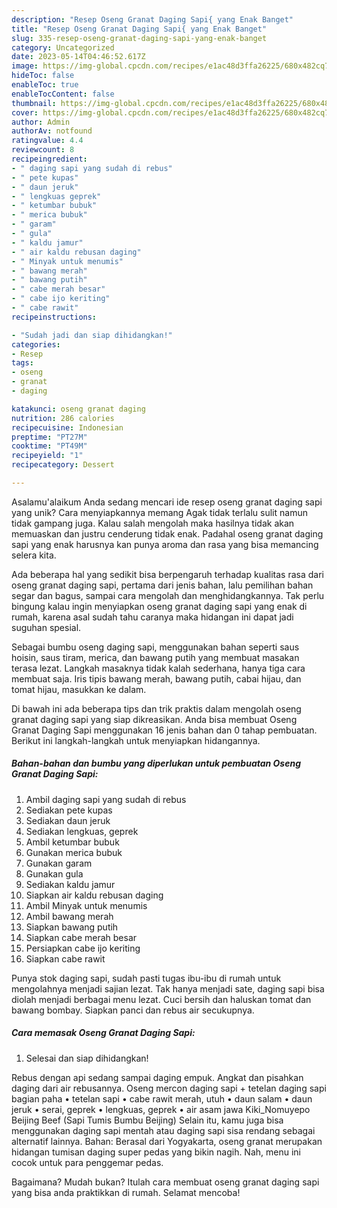 ```yaml
---
description: "Resep Oseng Granat Daging Sapi{ yang Enak Banget"
title: "Resep Oseng Granat Daging Sapi{ yang Enak Banget"
slug: 335-resep-oseng-granat-daging-sapi-yang-enak-banget
category: Uncategorized
date: 2023-05-14T04:46:52.617Z
image: https://img-global.cpcdn.com/recipes/e1ac48d3ffa26225/680x482cq70/oseng-granat-daging-sapi-foto-resep-utama.jpg
hideToc: false
enableToc: true
enableTocContent: false
thumbnail: https://img-global.cpcdn.com/recipes/e1ac48d3ffa26225/680x482cq70/oseng-granat-daging-sapi-foto-resep-utama.jpg
cover: https://img-global.cpcdn.com/recipes/e1ac48d3ffa26225/680x482cq70/oseng-granat-daging-sapi-foto-resep-utama.jpg
author: Admin
authorAv: notfound
ratingvalue: 4.4
reviewcount: 8
recipeingredient:
- " daging sapi yang sudah di rebus"
- " pete kupas"
- " daun jeruk"
- " lengkuas geprek"
- " ketumbar bubuk"
- " merica bubuk"
- " garam"
- " gula"
- " kaldu jamur"
- " air kaldu rebusan daging"
- " Minyak untuk menumis"
- " bawang merah"
- " bawang putih"
- " cabe merah besar"
- " cabe ijo keriting"
- " cabe rawit"
recipeinstructions:

- "Sudah jadi dan siap dihidangkan!"
categories:
- Resep
tags:
- oseng
- granat
- daging

katakunci: oseng granat daging 
nutrition: 286 calories
recipecuisine: Indonesian
preptime: "PT27M"
cooktime: "PT49M"
recipeyield: "1"
recipecategory: Dessert

---
```



Asalamu'alaikum Anda sedang mencari ide resep oseng granat daging sapi yang unik? Cara menyiapkannya memang Agak tidak terlalu sulit namun tidak gampang juga. Kalau salah mengolah maka hasilnya tidak akan memuaskan dan justru cenderung tidak enak. Padahal oseng granat daging sapi yang enak harusnya kan punya aroma dan rasa yang bisa memancing selera kita.


Ada beberapa hal yang sedikit bisa berpengaruh terhadap kualitas rasa dari oseng granat daging sapi, pertama dari jenis bahan, lalu pemilihan bahan segar dan bagus, sampai cara mengolah dan menghidangkannya. Tak perlu bingung kalau ingin menyiapkan oseng granat daging sapi yang enak di rumah, karena asal sudah tahu caranya maka hidangan ini dapat jadi suguhan spesial.

Sebagai bumbu oseng daging sapi, menggunakan bahan seperti saus hoisin, saus tiram, merica, dan bawang putih yang membuat masakan terasa lezat. Langkah masaknya tidak kalah sederhana, hanya tiga cara membuat saja. Iris tipis bawang merah, bawang putih, cabai hijau, dan tomat hijau, masukkan ke dalam.


Di bawah ini ada beberapa tips dan trik praktis dalam mengolah oseng granat daging sapi yang siap dikreasikan. Anda bisa membuat Oseng Granat Daging Sapi menggunakan 16 jenis bahan dan 0 tahap pembuatan. Berikut ini langkah-langkah untuk menyiapkan hidangannya.

<!--inarticleads1-->

##### Bahan-bahan dan bumbu yang diperlukan untuk pembuatan Oseng Granat Daging Sapi:

1. Ambil  daging sapi yang sudah di rebus
1. Sediakan  pete kupas
1. Sediakan  daun jeruk
1. Sediakan  lengkuas, geprek
1. Ambil  ketumbar bubuk
1. Gunakan  merica bubuk
1. Gunakan  garam
1. Gunakan  gula
1. Sediakan  kaldu jamur
1. Siapkan  air kaldu rebusan daging
1. Ambil  Minyak untuk menumis
1. Ambil  bawang merah
1. Siapkan  bawang putih
1. Siapkan  cabe merah besar
1. Persiapkan  cabe ijo keriting
1. Siapkan  cabe rawit


Punya stok daging sapi, sudah pasti tugas ibu-ibu di rumah untuk mengolahnya menjadi sajian lezat. Tak hanya menjadi sate, daging sapi bisa diolah menjadi berbagai menu lezat. Cuci bersih dan haluskan tomat dan bawang bombay. Siapkan panci dan rebus air secukupnya. 

<!--inarticleads2-->

##### Cara memasak Oseng Granat Daging Sapi:


1. Selesai dan siap dihidangkan!

Rebus dengan api sedang sampai daging empuk. Angkat dan pisahkan daging dari air rebusannya. Oseng mercon daging sapi + tetelan daging sapi bagian paha • tetelan sapi • cabe rawit merah, utuh • daun salam • daun jeruk • serai, geprek • lengkuas, geprek • air asam jawa Kiki_Nomuyepo Beijing Beef (Sapi Tumis Bumbu Beijing) Selain itu, kamu juga bisa menggunakan daging sapi mentah atau daging sapi sisa rendang sebagai alternatif lainnya. Bahan: Berasal dari Yogyakarta, oseng granat merupakan hidangan tumisan daging super pedas yang bikin nagih. Nah, menu ini cocok untuk para penggemar pedas. 

Bagaimana? Mudah bukan? Itulah cara membuat oseng granat daging sapi yang bisa anda praktikkan di rumah. Selamat mencoba!
